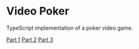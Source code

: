 # Video Poker

TypeScript implementation of a poker video game.

[Part 1](https://youtu.be/TYOu5LWPj7E)
[Part 2](https://youtu.be/1a4a_Ig3VFM)
[Part 3](https://youtu.be/MCNXBFIyz2o)

